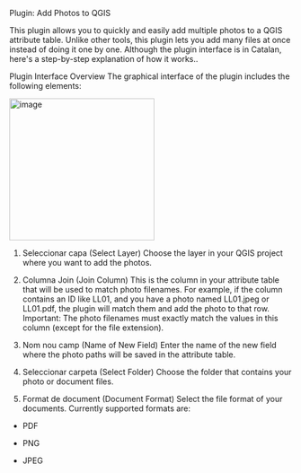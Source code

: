 Plugin: Add Photos to QGIS

This plugin allows you to quickly and easily add multiple photos to a QGIS attribute table. Unlike other tools, this plugin lets you add many files at once instead of doing it one by one. Although the plugin interface is in Catalan, here's a step-by-step explanation of how it works..


Plugin Interface Overview
The graphical interface of the plugin includes the following elements:

<img width="258" height="253" alt="image" src="https://github.com/user-attachments/assets/39f757c0-ac6a-4018-ada4-5808c86b9656" />

1. Seleccionar capa (Select Layer)
Choose the layer in your QGIS project where you want to add the photos.

2. Columna Join (Join Column)
This is the column in your attribute table that will be used to match photo filenames.
For example, if the column contains an ID like LL01, and you have a photo named LL01.jpeg or LL01.pdf, the plugin will match them and add the photo to that row.
Important: The photo filenames must exactly match the values in this column (except for the file extension).

3. Nom nou camp (Name of New Field)
Enter the name of the new field where the photo paths will be saved in the attribute table.

4. Seleccionar carpeta (Select Folder)
Choose the folder that contains your photo or document files.

5. Format de document (Document Format)
Select the file format of your documents. Currently supported formats are:

  - PDF

  - PNG

  - JPEG

